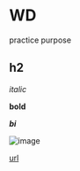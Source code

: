# WD
practice purpose
## h2
*italic*

__bold__

___bi___

![image](https://upload.wikimedia.org/wikipedia/commons/thumb/6/61/HTML5_logo_and_wordmark.svg/1200px-HTML5_logo_and_wordmark.svg.png)

[url](https://www.google.com)
